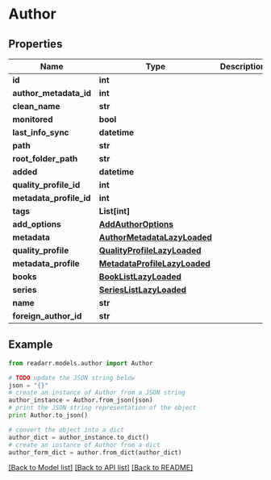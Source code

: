 # Author


## Properties
Name | Type | Description | Notes
------------ | ------------- | ------------- | -------------
**id** | **int** |  | [optional] 
**author_metadata_id** | **int** |  | [optional] 
**clean_name** | **str** |  | [optional] 
**monitored** | **bool** |  | [optional] 
**last_info_sync** | **datetime** |  | [optional] 
**path** | **str** |  | [optional] 
**root_folder_path** | **str** |  | [optional] 
**added** | **datetime** |  | [optional] 
**quality_profile_id** | **int** |  | [optional] 
**metadata_profile_id** | **int** |  | [optional] 
**tags** | **List[int]** |  | [optional] 
**add_options** | [**AddAuthorOptions**](AddAuthorOptions.md) |  | [optional] 
**metadata** | [**AuthorMetadataLazyLoaded**](AuthorMetadataLazyLoaded.md) |  | [optional] 
**quality_profile** | [**QualityProfileLazyLoaded**](QualityProfileLazyLoaded.md) |  | [optional] 
**metadata_profile** | [**MetadataProfileLazyLoaded**](MetadataProfileLazyLoaded.md) |  | [optional] 
**books** | [**BookListLazyLoaded**](BookListLazyLoaded.md) |  | [optional] 
**series** | [**SeriesListLazyLoaded**](SeriesListLazyLoaded.md) |  | [optional] 
**name** | **str** |  | [optional] 
**foreign_author_id** | **str** |  | [optional] 

## Example

```python
from readarr.models.author import Author

# TODO update the JSON string below
json = "{}"
# create an instance of Author from a JSON string
author_instance = Author.from_json(json)
# print the JSON string representation of the object
print Author.to_json()

# convert the object into a dict
author_dict = author_instance.to_dict()
# create an instance of Author from a dict
author_form_dict = author.from_dict(author_dict)
```
[[Back to Model list]](../README.md#documentation-for-models) [[Back to API list]](../README.md#documentation-for-api-endpoints) [[Back to README]](../README.md)


